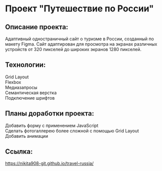 # Проект "Путешествие по России" 

## Описание проекта:
Адаптивный одностраничный сайт о туризме в России, созданный по макету Figma. 
Сайт адаптирован для просмотра на экранах различных устройств от 320 пикселей до широких экранов 1280 пикселей.

## Технологии:
Grid Layout  
Flexbox  
Медиазапросы  
Семантическая верстка  
Подключение шрифтов  

## Планы доработки проекта:
Добавить форму с применением JavaScript  
Сделать фотогаллерею более сложной с помощью Grid Layout  
Добавить анимации

## Ссылка: 
https://nikita908-git.github.io/travel-russia/
